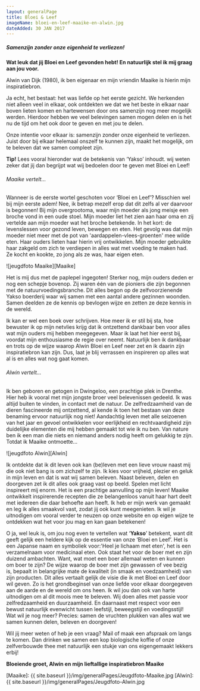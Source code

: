 ```yaml
---
layout: generalPage
title: Bloei & Leef
imageName: bloei-en-leef-maaike-en-alwin.jpg
dateAdded: 30 JAN 2017
---
```


##### Samenzijn zonder onze eigenheid te verliezen!

**Wat leuk dat jij Bloei en Leef gevonden hebt! En natuurlijk stel ik mij graag aan jou voor.**

Alwin van Dijk (1980), ik ben eigenaar en mijn vriendin Maaike is hierin mijn inspiratiebron.

Ja echt, het bestaat: het was liefde op het eerste gezicht. We herkenden niet alleen veel in elkaar, ook ontdekten we dat we het beste in elkaar naar boven lieten komen en hartewensen door ons samenzijn nog meer mogelijk werden. Hierdoor hebben we veel belevingen samen mogen delen en is het nu de tijd om het ook door te geven en met jou te delen.

Onze intentie voor elkaar is: samenzijn zonder onze eigenheid te verliezen. Juist door bij elkaar helemaal onszelf te kunnen zijn, maakt het mogelijk, om te beleven dat we samen compleet zijn.

**Tip!**  Lees vooral hieronder wat de betekenis van ‘Yakso’ inhoudt. wij weten zeker dat jij dan begrijpt wat wij bedoelen door te geven met Bloei en Leef!

###### Maaike vertelt...

Wanneer is de eerste wortel geschoten voor ‘Bloei en Leef’? Misschien wel bij mijn eerste adem! Nee, ik betrap mezelf erop dat dit zelfs al ver daarvoor is begonnen! Bij mijn overgrootoma, waar mijn moeder als jong meisje een broche vond in een oude stoel. Mijn moeder liet het zien aan haar oma en zij vertelde aan mijn moeder wat het broche betekende. In het kort: de levenslessen voor gezond leven, bewegen en eten. Het gevolg was dat mijn moeder niet meer met de pot van 'aardappelen-vlees-groenten' mee wilde eten. Haar ouders lieten haar hierin vrij ontwikkelen. Mijn moeder gebruikte haar zakgeld om zich te verdiepen in alles wat met voeding te maken had. Ze kocht en kookte, zo jong als ze was, haar eigen eten.

![jeugdfoto Maaike][Maaike]

Het is mij dus met de paplepel ingegoten! Sterker nog, mijn ouders deden er nog een schepje bovenop. Zij waren één van de pioniers die zijn begonnen met de natuurvoedingsbranche. Dit alles begon op de zelfvoorzienende Yakso boerderij waar wij samen met een aantal andere gezinnen woonden. Samen deelden ze de kennis op bevlogen wijze en zetten ze deze kennis in de wereld.

Ik kan er wel een boek over schrijven. Hoe meer ik er stil bij sta, hoe bewuster ik op mijn netvlies krijg dat ik ontzettend dankbaar ben voor alles wat mijn ouders mij hebben meegegeven. Maar ik laat het hier eerst bij, voordat mijn enthousiasme de regie over neemt. Natuurlijk ben ik dankbaar en trots op de wijze waarop Alwin Bloei en Leef neer zet en ik daarin zijn inspiratiebron kan zijn. Dus, laat je blij verrassen en inspireren op alles wat al is en alles wat nog gaat komen.

###### Alwin vertelt...

Ik ben geboren en getogen in Dwingeloo, een prachtige plek in Drenthe. Hier heb ik vooral met mijn jongste broer veel belevenissen gedeeld. Ik was altijd buiten te vinden, in contact met de natuur. De zelfredzaamheid van de dieren fascineerde mij ontzettend, al kende ik toen het bestaan van deze benaming ervoor natuurlijk nog niet! Aandachtig leven met alle seizoenen van het jaar en gevoel ontwikkelen voor eerlijkheid en rechtvaardigheid zijn duidelijke elementen die mij hebben gemaakt tot wie ik nu ben. Van nature ben ik een man die niets en niemand anders nodig heeft om gelukkig te zijn. Totdat ik Maaike ontmoette...

![jeugdfoto Alwin][Alwin]

Ik ontdekte dat ik dit leven ook kan (be)leven met een lieve vrouw naast mij die ook niet bang is om zichzelf te zijn. Ik kies voor vrijheid, plezier en geluk in mijn leven en dat is wat wij samen beleven. Naast beleven, delen en doorgeven zet ik dit alles ook graag vast op beeld. Spelen met licht inspireert mij enorm. Het is een prachtige aanvulling op mijn leven! Maaike ontwikkelt inspirerende recepten die ze belangenloos vanuit haar hart deelt met iedereen die daar behoefte aan heeft. Ik heb er mijn werk van gemaakt en leg ik alles smaakvol vast, zodat jij ook kunt meegenieten. Ik wil je uitnodigen om vooral verder te neuzen op onze website en op eigen wijze te ontdekken wat het voor jou mag en kan gaan betekenen!

O ja, wel leuk is, om jou nog even te vertellen wat ‘**Yakso**’ betekent, want dit geeft gelijk een heldere kijk op de essentie van onze ‘Bloei en Leef’. Het is een Japanse naam en symboliek voor:'Heel je lichaam met eten', het is een verzamelnaam voor medicinaal eten. Ook staat het voor de boer met en zijn duizend ambachten. Want, wat moet een boer allemaal weten en kunnen om boer te zijn? De wijze waarop de boer met zijn gewassen of vee bezig is, bepaalt in belangrijke mate de kwaliteit (in smaak en voedzaamheid) van zijn producten. Dit alles vertaalt gelijk de visie die ik met Bloei en Leef door wil geven. Zo is het grondbeginsel van onze liefde voor elkaar doorgegeven aan de aarde en de wereld om ons heen. Ik wil jou dan ook van harte uitnodigen om al dit moois mee te beleven.
Wij doen alles met passie voor zelfredzaamheid en duurzaamheid. En daarnaast met respect voor een bewust natuurlijk evenwicht tussen leefstijl, beweegstijl en voedingsstijl! Wat wil je nog meer? Precies: samen de vruchten plukken van alles wat we samen kunnen delen, beleven en doorgeven!

Wil jij meer weten of heb je een vraag? Mail of maak een afspraak om langs te komen. Dan drinken we samen een kop biologische koffie of onze zelfverbouwde thee met natuurlijk een stukje van ons eigengemaakt lekkers erbij!

**Bloeiende groet, Alwin en mijn lieftallige inspiratiebron Maaike**

[Maaike]: {{ site.baseurl }}/img/generalPages/Jeugdfoto-Maaike.jpg
[Alwin]: {{ site.baseurl }}/img/generalPages/Jeugdfoto-Alwin.jpg
